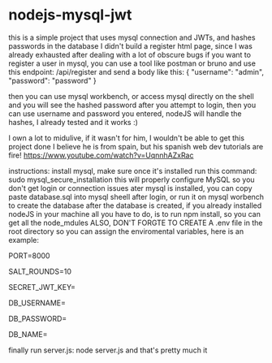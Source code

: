 # nodejs-mysql-jwt
this is a simple project that uses mysql connection and JWTs, and hashes passwords in the database
I didn't build a register html page, since I was already exhausted  after dealing with a lot of obscure bugs
if you want to register a user in mysql, you can use a tool like postman or bruno
and use this endpoint: /api/register
and send a body like this:
{
  "username": "admin",
  "password": "password"
}

then you can use mysql workbench, or access mysql directly on the shell and you will see the hashed password
after you attempt to login, then you can use username and password you entered, nodeJS will handle the hashes,
I already tested and it works :)


I own a lot to midulive, if it wasn't for him, I wouldn't be able to get this project done
I believe he is from spain, but his spanish web dev tutorials are fire!
https://www.youtube.com/watch?v=UqnnhAZxRac

instructions:
install mysql,
make sure once it's installed run this command:
sudo mysql_secure_installation
this will properly configure MySQL so you don't get login or connection issues
ater mysql is installed, you can copy paste database.sql 
into mysql sheell after login, or run it on mysql worbench to create the database
after the database is created, if you already installed nodeJS in your machine
all you have to do, is to run npm install, so you can get all the node_mdules
ALSO, DON'T FORGTE TO CREATE A .env file in the root directory so you can
assign the enviromental variables, here is an example:


PORT=8000


SALT_ROUNDS=10


SECRET_JWT_KEY=<your secret key>

DB_USERNAME=<your mysql user>


DB_PASSWORD=<your mysql user password>


DB_NAME=<your database>


finally run server.js:
node server.js
and that's pretty much it
